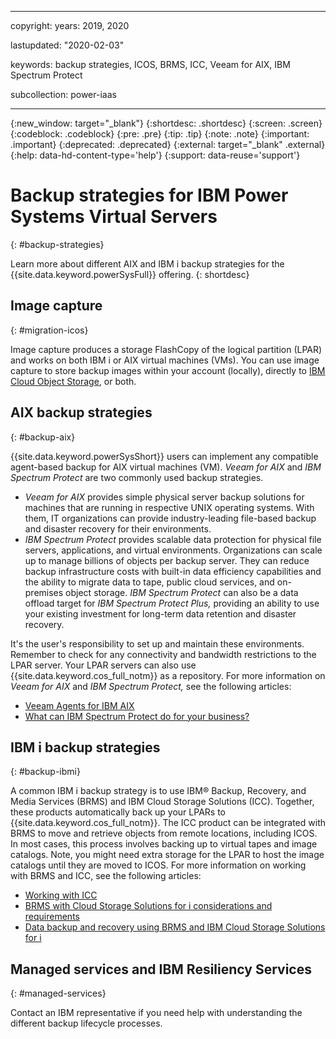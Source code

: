 ﻿---

copyright:
  years: 2019, 2020

lastupdated: "2020-02-03"

keywords: backup strategies, ICOS, BRMS, ICC, Veeam for AIX, IBM Spectrum Protect

subcollection: power-iaas

---

{:new_window: target="_blank"}
{:shortdesc: .shortdesc}
{:screen: .screen}
{:codeblock: .codeblock}
{:pre: .pre}
{:tip: .tip}
{:note: .note}
{:important: .important}
{:deprecated: .deprecated}
{:external: target="_blank" .external}
{:help: data-hd-content-type='help'}
{:support: data-reuse='support'}

# Backup strategies for IBM Power Systems Virtual Servers
{: #backup-strategies}

Learn more about different AIX and IBM i backup strategies for the {{site.data.keyword.powerSysFull}} offering.
{: shortdesc}

## Image capture
{: #migration-icos}

Image capture produces a storage FlashCopy of the logical partition (LPAR) and works on both IBM i or AIX virtual machines (VMs). You can use image capture to store backup images within your account (locally), directly to [IBM Cloud Object Storage](https://cloud.ibm.com/docs/infrastructure/power-iaas?topic=power-iaas-capturing-exporting-vm), or both.

## AIX backup strategies
{: #backup-aix}

{{site.data.keyword.powerSysShort}} users can implement any compatible agent-based backup for AIX virtual machines (VM). *Veeam for AIX* and *IBM Spectrum Protect* are two commonly used backup strategies.

- *Veeam for AIX* provides simple physical server backup solutions for machines that are running in respective UNIX operating systems. With them, IT organizations can provide industry-leading file-based backup and disaster recovery for their environments.
- *IBM Spectrum Protect* provides scalable data protection for physical file servers, applications, and virtual environments. Organizations can scale up to manage billions of objects per backup server. They can reduce backup infrastructure costs with built-in data efficiency capabilities and the ability to migrate data to tape, public cloud services, and on-premises object storage. *IBM Spectrum Protect* can also be a data offload target for *IBM Spectrum Protect Plus,* providing an ability to use your existing investment for long-term data retention and disaster recovery.

It's the user's responsibility to set up and maintain these environments. Remember to check for any connectivity and bandwidth restrictions to the LPAR server. Your LPAR servers can also use {{site.data.keyword.cos_full_notm}} as a repository. For more information on *Veeam for AIX* and *IBM Spectrum Protect,* see the following articles:

- [Veeam Agents for IBM AIX](https://www.veeam.com/ibm-aix-oracle-solaris-backup.html)
- [What can IBM Spectrum Protect do for your business?](https://www.ibm.com/us-en/marketplace/data-protection-and-recovery)

## IBM i backup strategies
{: #backup-ibmi}

A common IBM i backup strategy is to use IBM® Backup, Recovery, and Media Services (BRMS) and IBM Cloud Storage Solutions (ICC). Together, these products automatically back up your LPARs to {{site.data.keyword.cos_full_notm}}. The ICC product can be integrated with BRMS to move and retrieve objects from remote locations, including ICOS. In most cases, this process involves backing up to virtual tapes and image catalogs. Note, you might need extra storage for the LPAR to host the image catalogs until they are moved to ICOS. For more information on working with BRMS and ICC, see the following articles:

- [Working with ICC](https://www.ibm.com/support/knowledgecenter/ssw_ibm_i_72/icc/topics/iccucon_commands_cloud_overview.htm)
- [BRMS with Cloud Storage Solutions for i considerations and requirements](https://www.ibm.com/support/knowledgecenter/en/ssw_ibm_i_74/rzai8/rzai8brmscloudrequireandconsider.htm)
- [Data backup and recovery using BRMS and IBM Cloud Storage Solutions for i](https://www.ibm.com/support/knowledgecenter/en/ssw_ibm_i_74/rzai8/rzai8backupandrecoveryusingBRMSandICC.htm)

## Managed services and IBM Resiliency Services
{: #managed-services}

Contact an IBM representative if you need help with understanding the different backup lifecycle processes.
